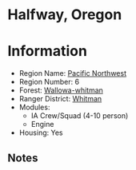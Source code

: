 
Halfway, Oregon
===============
  
# Information  
* Region Name: [Pacific Northwest]()  
* Region Number: 6  
* Forest: [Wallowa-whitman](http://www.fs.usda.gov/wallowa-whitman)  
* Ranger District: [Whitman]()  
* Modules:  
  - IA Crew/Squad (4-10 person)  
  - Engine  
* Housing: Yes  
  
## Notes

